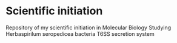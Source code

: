 # Scientific initiation
 Repository of my scientific initiation in Molecular Biology
 Studying Herbaspirilum seropedicea bacteria
T6SS secretion system


